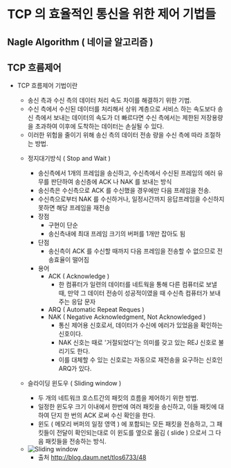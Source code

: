 # TCP 의 효율적인 통신을 위한 제어 기법들

## Nagle Algorithm ( 네이글 알고리즘 )

## TCP 흐름제어	
* TCP 흐름제어 기법이란
    - 송신 측과 수신 측의 데이터 처리 속도 차이를 해결하기 위한 기법.
    - 수신 측에서 수신된 데이터를 처리해서 상위 계층으로 서비스 하는 속도보다 
    송신 측에서 보내는 데이터의 속도가 더 빠르다면 수신 측에서는 제한된 저장용량을 초과하여 
    이후에 도착하는 데이터는 손실될 수 있다.
    - 이러한 위험을 줄이기 위해 송신 측의 데이터 전송 량을 수신 측에 따라 조절하는 방법.

    * 정지대기방식 ( Stop and Wait )
        - 송신측에서 1개의 프레임을 송신하고, 수신측에서 수신된 프레임의 에러 유무를 판단하여 송신층에 ACK 나  NAK 를 보내는 방식
        - 송신측은 수신측으로 ACK 를 수신했을 경우에만 다음 프레임을 전송.
        - 수신측으로부터 NAK 를 수신하거나, 일정시간까지 응답프레임을 수신하지 못하면 해당 프레임을 재전송
        - 장점
            - 구현이 단순
            - 송신측내에 최대 프레임 크기의 버퍼를 1개만 잡아도 됨
        - 단점
            - 송신측이 ACK 를 수신할 때까지 다음 프레임을 전송할 수 없으므로 전송효율이 떨어짐
        * 용어
        	- ACK ( Acknowledge )
        		- 한 컴퓨터가 일련의 데이터를 네트웍을 통해 다른 컴퓨터로 보낼 때, 만약 그 데이터 전송이 성공적이였을 때 
        		수신측 컴퓨터가 보내주는 응답 문자
        	- ARQ ( Automatic Repeat Reques )
        	- NAK ( Negative Acknowledgment, Not Acknowledged )
        		- 통신 제어용 신호로서, 데이터가 수신에 에러가 있었음을 확인하는 신호이다. 
        		- NAK 신호는 때로 '거절되었다'는 의미를 갖고 있는 REJ 신호로 불리기도 한다. 
        		- 이를 대체할 수 있는 신호로는 자동으로 재전송을 요구하는 신호인 ARQ가 있다.
            
    * 슬라이딩 윈도우 ( Sliding window )
        - 두 개의 네트워크 호스트간의 패킷의 흐름을 제어하기 위한 방법.
        - 일정한 윈도우 크기 이내에서 한번에 여러 패킷을 송신하고, 이들 패킷에 대하여 단지 한 번의 ACK 로써    수신 확인을 한다.
        - 윈도 ( 메모리 버퍼의 일정 영역 ) 에 포함되는 모든 패킷을 전송하고,
    그 패킷들이 전달이 확인되는대로 이 윈도를 옆으로 옮김 ( slide ) 으로서 그 다음 패킷들을 전송하는 방식.
 	- ![Sliding window]( http://cfile214.uf.daum.net/image/162B454650EB87FA1285A9 )  
		- 출처 http://blog.daum.net/tlos6733/48

